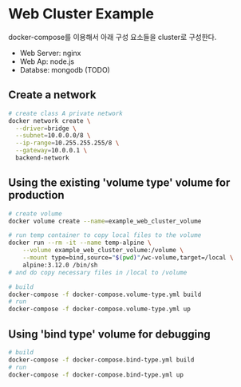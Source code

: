 # Web Cluster Example

docker-compose를 이용해서 아래 구성 요소들을 cluster로 구성한다.

- Web Server: nginx
- Web Ap: node.js
- Databse: mongodb (TODO)

## Create a network

```sh
# create class A private network
docker network create \
  --driver=bridge \
  --subnet=10.0.0.0/8 \
  --ip-range=10.255.255.255/8 \
  --gateway=10.0.0.1 \
  backend-network
```

## Using the existing 'volume type' volume for production

```sh
# create volume
docker volume create --name=example_web_cluster_volume

# run temp container to copy local files to the volume
docker run --rm -it --name temp-alpine \
    --volume example_web_cluster_volume:/volume \
    --mount type=bind,source="$(pwd)"/wc-volume,target=/local \
    alpine:3.12.0 /bin/sh
# and do copy necessary files in /local to /volume

# build
docker-compose -f docker-compose.volume-type.yml build
# run
docker-compose -f docker-compose.volume-type.yml up
```

## Using 'bind type' volume for debugging

```sh
# build
docker-compose -f docker-compose.bind-type.yml build
# run
docker-compose -f docker-compose.bind-type.yml up
```

